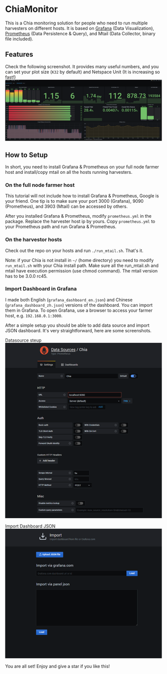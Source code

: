 # ChiaMonitor
This is a Chia monitoring solution for people who need to run multiple harvesters on different hosts.
It is based on [Grafana](https://grafana.com/docs/grafana/latest/installation/) (Data Visualization), [Prometheus](https://prometheus.io/docs/prometheus/latest/installation/) (Data Persistence & Query), and Mtail (Data Collector, binary file included).

## Features
Check the following screenshot. It provides many useful numbers, and you can set your plot size (`K32` by default) and Netspace Unit (It is increasing so fast!)
![Screenshot of the dashboard](/screenshot.PNG "Screenshot of the dashboard")

## How to Setup
In short, you need to install Grafana & Prometheus on your full node farmer host and install/copy mtail on all the hosts running harvesters.

### On the full node farmer host
This tutorial will not include how to install Grafana & Prometheus, Google is your friend.
One tip is to make sure your port 3000 (Grafana), 9090 (Prometheus), and 3903 (Mtail) can be accessed by others.

After you installed Grafana & Prometheus, modify `prometheus.yml` in the package. Replace the harvester host ip by yours.
Copy `prometheus.yml` to your Prometheus path and run Grafana & Prometheus.

### On the harvestor hosts
Check out the repo on your hosts and run `./run_mtail.sh`. That's it.

Note: if your Chia is not install in `~/` (home directory) you need to modify `run_mtail.sh` with your Chia install path. Make sure all the run_mtail.sh and mtail have execution permission (use chmod command). The mtail version has to be 3.0.0 rc45.

### Import Dashboard in Grafana
I made both English (`grafana_dashboard_en.json`) and Chinese (`grafana_dashboard_zh.json`) versions of the dashboard. You can import them in Grafana.
To open Grafana, use a browser to access your farmer host, e.g. `192.168.0.1:3000`.

After a simple setup you should be able to add data source and import JSON dashboard. It's very straightforward, here are some screenshots.

Datasource steup
![Screenshot of the datasource](/datasource.PNG "Screenshot of the datasource")

Import Dashboard JSON
![Screenshot of the import](/import.PNG "Screenshot of the import")

You are all set! Enjoy and give a star if you like this!


